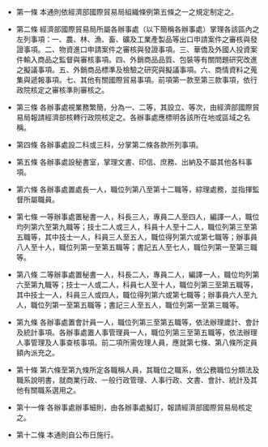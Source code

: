 * 第一條 本通則依經濟部國際貿易局組織條例第五條之一之規定制定之。

* 第二條 經濟部國際貿易局所屬各辦事處（以下簡稱各辦事處）掌理各該區內之左列事項：一、農、林、漁、畜、礦及工業產製品等出口申請案件之審核與發證事項。二、物資進口申請案件之審核與發證事項。三、華僑及外國人投資案件輸入商品之監督與審核事項。四、外銷商品品質、包裝等有關問題研究改進之擬議事項。五、外銷商品標準及檢驗之研究與擬議事項。六、商情資料之蒐集與遞報事項。七、其他有關國際貿易事項。前項第一款至第三款事項，依行政院核定之審核準則審核之。

* 第三條 各辦事處視業務繁簡，分為一、二等，其設立、等次，由經濟部國際貿易局報請經濟部核轉行政院核定之。各辦事處應標明各該所在地或區域之名稱。

* 第四條 各辦事處設二科或三科，分掌第二條各款所列事項。

* 第五條 各辦事處設秘書室，掌理文書、印信、庶務、出納及不屬其他各科事項。

* 第六條 各辦事處置處長一人，職位列第八至第十二職等，綜理處務，並指揮監督所屬職員。

* 第七條 一等辦事處置秘書一人，科長三人，專員二人至四人，編譯一人，職位均列第六至第九職等；技士二人或三人，科員十人至十二人，職位列第三至第五職等，其中技士一人，科員三人至五人，職位得列第六或第七職等；辦事員八人至十人，職位列第一至第五職等；書記五人至七人，職位列第一至第三職等。

* 第八條 二等辦事處置秘書一人，科長二人，專員二人，編譯一人，職位均列第六至第九職等；技士一人或二人，科員七人至十人，職位列第三至第五職等，其中技士一人，科員三人或四人，職位得列第六或第七職等；辦事員六人至九人，職位列第一至第五職等；書記三人至五人，職位列第一至第三職等。

* 第九條 各辦事處置會計員一人，職位列第三至第五職等，依法辦理歲計、會計及統計事項。各辦事處置人事管理員一人，職位列第三至第五職等，依法辦理人事管理及人事查核事項。前二項所需佐理人員，應就第七條、第八條所定員額內派充之。

* 第十條 第六條至第九條所定各職稱人員，其職位之職系，依公務職位分類法及職系說明書，就商業行政、一般行政管理、人事行政、文書、會計、統計及其他有關職系選用之。

* 第十一條 各辦事處辦事細則，由各辦事處擬訂，報請經濟部國際貿易局核定之。

* 第十二條 本通則自公布日施行。

